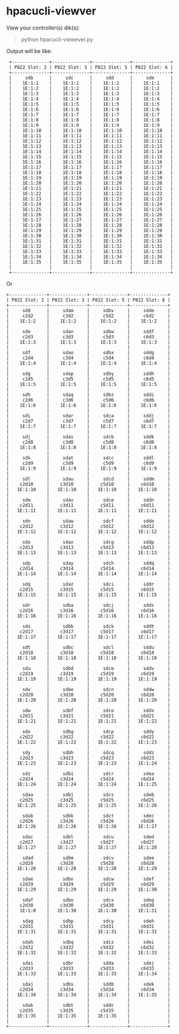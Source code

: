 hpacucli-viewver
==============

View your controller(s) dik(s):

>python hpacucli-viewever.py

Output will be like:

     +--------------+--------------+--------------+--------------+
     | P822 Slot: 2 | P822 Slot: 3 | P822 Slot: 5 | P822 Slot: 6 |
     +--------------+--------------+--------------+--------------+
     |     sdb      |     sdc      |     sdd      |     sde      |
     |    1E:1:1    |    1E:1:1    |    1E:1:1    |    1E:1:1    |
     |    1E:1:2    |    1E:1:2    |    1E:1:2    |    1E:1:2    |
     |    1E:1:3    |    1E:1:3    |    1E:1:3    |    1E:1:3    |
     |    1E:1:4    |    1E:1:4    |    1E:1:4    |    1E:1:4    |
     |    1E:1:5    |    1E:1:5    |    1E:1:5    |    1E:1:5    |
     |    1E:1:6    |    1E:1:6    |    1E:1:6    |    1E:1:6    |
     |    1E:1:7    |    1E:1:7    |    1E:1:7    |    1E:1:7    |
     |    1E:1:8    |    1E:1:8    |    1E:1:8    |    1E:1:8    |
     |    1E:1:9    |    1E:1:9    |    1E:1:9    |    1E:1:9    |
     |    1E:1:10   |    1E:1:10   |    1E:1:10   |    1E:1:10   |
     |    1E:1:11   |    1E:1:11   |    1E:1:11   |    1E:1:11   |
     |    1E:1:12   |    1E:1:12   |    1E:1:12   |    1E:1:12   |
     |    1E:1:13   |    1E:1:13   |    1E:1:13   |    1E:1:13   |
     |    1E:1:14   |    1E:1:14   |    1E:1:14   |    1E:1:14   |
     |    1E:1:15   |    1E:1:15   |    1E:1:15   |    1E:1:15   |
     |    1E:1:16   |    1E:1:16   |    1E:1:16   |    1E:1:16   |
     |    1E:1:17   |    1E:1:17   |    1E:1:17   |    1E:1:17   |
     |    1E:1:18   |    1E:1:18   |    1E:1:18   |    1E:1:18   |
     |    1E:1:19   |    1E:1:19   |    1E:1:19   |    1E:1:19   |
     |    1E:1:20   |    1E:1:20   |    1E:1:20   |    1E:1:20   |
     |    1E:1:21   |    1E:1:21   |    1E:1:21   |    1E:1:21   |
     |    1E:1:22   |    1E:1:22   |    1E:1:22   |    1E:1:22   |
     |    1E:1:23   |    1E:1:23   |    1E:1:23   |    1E:1:23   |
     |    1E:1:24   |    1E:1:24   |    1E:1:24   |    1E:1:24   |
     |    1E:1:25   |    1E:1:25   |    1E:1:25   |    1E:1:25   |
     |    1E:1:26   |    1E:1:26   |    1E:1:26   |    1E:1:26   |
     |    1E:1:27   |    1E:1:27   |    1E:1:27   |    1E:1:27   |
     |    1E:1:28   |    1E:1:28   |    1E:1:28   |    1E:1:28   |
     |    1E:1:29   |    1E:1:29   |    1E:1:29   |    1E:1:29   |
     |    1E:1:30   |    1E:1:30   |    1E:1:30   |    1E:1:30   |
     |    1E:1:31   |    1E:1:31   |    1E:1:31   |    1E:1:31   |
     |    1E:1:32   |    1E:1:32   |    1E:1:32   |    1E:1:32   |
     |    1E:1:33   |    1E:1:33   |    1E:1:33   |    1E:1:33   |
     |    1E:1:34   |    1E:1:34   |    1E:1:34   |    1E:1:34   |
     |    1E:1:35   |    1E:1:35   |    1E:1:35   |    1E:1:35   |
     |              |              |              |              |
     +--------------+--------------+--------------+--------------+

Or

    +--------------+--------------+--------------+--------------+
    | P822 Slot: 2 | P822 Slot: 3 | P822 Slot: 5 | P822 Slot: 6 |
    +--------------+--------------+--------------+--------------+
    |     sdd      |     sdam     |     sdbv     |     sdde     |
    |     c2d2     |     c3d2     |     c5d2     |     c6d2     |
    |    1E:1:2    |    1E:1:2    |    1E:1:2    |    1E:1:2    |
    |              |              |              |              |
    |     sde      |     sdan     |     sdbw     |     sddf     |
    |     c2d3     |     c3d3     |     c5d3     |     c6d3     |
    |    1E:1:3    |    1E:1:3    |    1E:1:3    |    1E:1:3    |
    |              |              |              |              |
    |     sdf      |     sdao     |     sdbx     |     sddg     |
    |     c2d4     |     c3d4     |     c5d4     |     c6d4     |
    |    1E:1:4    |    1E:1:4    |    1E:1:4    |    1E:1:4    |
    |              |              |              |              |
    |     sdg      |     sdap     |     sdby     |     sddh     |
    |     c2d5     |     c3d5     |     c5d5     |     c6d5     |
    |    1E:1:5    |    1E:1:5    |    1E:1:5    |    1E:1:5    |
    |              |              |              |              |
    |     sdh      |     sdaq     |     sdbz     |     sddi     |
    |     c2d6     |     c3d6     |     c5d6     |     c6d6     |
    |    1E:1:6    |    1E:1:6    |    1E:1:6    |    1E:1:6    |
    |              |              |              |              |
    |     sdi      |     sdar     |     sdca     |     sddj     |
    |     c2d7     |     c3d7     |     c5d7     |     c6d7     |
    |    1E:1:7    |    1E:1:7    |    1E:1:7    |    1E:1:7    |
    |              |              |              |              |
    |     sdj      |     sdas     |     sdcb     |     sddk     |
    |     c2d8     |     c3d8     |     c5d8     |     c6d8     |
    |    1E:1:8    |    1E:1:8    |    1E:1:8    |    1E:1:8    |
    |              |              |              |              |
    |     sdk      |     sdat     |     sdcc     |     sddl     |
    |     c2d9     |     c3d9     |     c5d9     |     c6d9     |
    |    1E:1:9    |    1E:1:9    |    1E:1:9    |    1E:1:9    |
    |              |              |              |              |
    |     sdl      |     sdau     |     sdcd     |     sddm     |
    |    c2d10     |    c3d10     |    c5d10     |    c6d10     |
    |   1E:1:10    |   1E:1:10    |   1E:1:10    |   1E:1:10    |
    |              |              |              |              |
    |     sdm      |     sdav     |     sdce     |     sddn     |
    |    c2d11     |    c3d11     |    c5d11     |    c6d11     |
    |   1E:1:11    |   1E:1:11    |   1E:1:11    |   1E:1:11    |
    |              |              |              |              |
    |     sdn      |     sdaw     |     sdcf     |     sddo     |
    |    c2d12     |    c3d12     |    c5d12     |    c6d12     |
    |   1E:1:12    |   1E:1:12    |   1E:1:12    |   1E:1:12    |
    |              |              |              |              |
    |     sdo      |     sdax     |     sdcg     |     sddp     |
    |    c2d13     |    c3d13     |    c5d13     |    c6d13     |
    |   1E:1:13    |   1E:1:13    |   1E:1:13    |   1E:1:13    |
    |              |              |              |              |
    |     sdp      |     sday     |     sdch     |     sddq     |
    |    c2d14     |    c3d14     |    c5d14     |    c6d14     |
    |   1E:1:14    |   1E:1:14    |   1E:1:14    |   1E:1:14    |
    |              |              |              |              |
    |     sdq      |     sdaz     |     sdci     |     sddr     |
    |    c2d15     |    c3d15     |    c5d15     |    c6d15     |
    |   1E:1:15    |   1E:1:15    |   1E:1:15    |   1E:1:15    |
    |              |              |              |              |
    |     sdr      |     sdba     |     sdcj     |     sdds     |
    |    c2d16     |    c3d16     |    c5d16     |    c6d16     |
    |   1E:1:16    |   1E:1:16    |   1E:1:16    |   1E:1:16    |
    |              |              |              |              |
    |     sds      |     sdbb     |     sdck     |     sddt     |
    |    c2d17     |    c3d17     |    c5d17     |    c6d17     |
    |   1E:1:17    |   1E:1:17    |   1E:1:17    |   1E:1:17    |
    |              |              |              |              |
    |     sdt      |     sdbc     |     sdcl     |     sddu     |
    |    c2d18     |    c3d18     |    c5d18     |    c6d18     |
    |   1E:1:18    |   1E:1:18    |   1E:1:18    |   1E:1:18    |
    |              |              |              |              |
    |     sdu      |     sdbd     |     sdcm     |     sddv     |
    |    c2d19     |    c3d19     |    c5d19     |    c6d19     |
    |   1E:1:19    |   1E:1:19    |   1E:1:19    |   1E:1:19    |
    |              |              |              |              |
    |     sdv      |     sdbe     |     sdcn     |     sddw     |
    |    c2d20     |    c3d20     |    c5d20     |    c6d20     |
    |   1E:1:20    |   1E:1:20    |   1E:1:20    |   1E:1:20    |
    |              |              |              |              |
    |     sdw      |     sdbf     |     sdco     |     sddx     |
    |    c2d21     |    c3d21     |    c5d21     |    c6d21     |
    |   1E:1:21    |   1E:1:21    |   1E:1:21    |   1E:1:22    |
    |              |              |              |              |
    |     sdx      |     sdbg     |     sdcp     |     sddy     |
    |    c2d22     |    c3d22     |    c5d22     |    c6d22     |
    |   1E:1:22    |   1E:1:22    |   1E:1:22    |   1E:1:23    |
    |              |              |              |              |
    |     sdy      |     sdbh     |     sdcq     |     sddz     |
    |    c2d23     |    c3d23     |    c5d23     |    c6d23     |
    |   1E:1:23    |   1E:1:23    |   1E:1:23    |   1E:1:24    |
    |              |              |              |              |
    |     sdz      |     sdbi     |     sdcr     |     sdea     |
    |    c2d24     |    c3d24     |    c5d24     |    c6d24     |
    |   1E:1:24    |   1E:1:24    |   1E:1:24    |   1E:1:25    |
    |              |              |              |              |
    |     sdaa     |     sdbj     |     sdcs     |     sdeb     |
    |    c2d25     |    c3d25     |    c5d25     |    c6d25     |
    |   1E:1:25    |   1E:1:25    |   1E:1:25    |   1E:1:26    |
    |              |              |              |              |
    |     sdab     |     sdbk     |     sdct     |     sdec     |
    |    c2d26     |    c3d26     |    c5d26     |    c6d26     |
    |   1E:1:26    |   1E:1:26    |   1E:1:26    |   1E:1:27    |
    |              |              |              |              |
    |     sdac     |     sdbl     |     sdcu     |     sded     |
    |    c2d27     |    c3d27     |    c5d27     |    c6d27     |
    |   1E:1:27    |   1E:1:27    |   1E:1:27    |   1E:1:28    |
    |              |              |              |              |
    |     sdad     |     sdbm     |     sdcv     |     sdee     |
    |    c2d28     |    c3d28     |    c5d28     |    c6d28     |
    |   1E:1:28    |   1E:1:28    |   1E:1:28    |   1E:1:29    |
    |              |              |              |              |
    |     sdae     |     sdbn     |     sdcw     |     sdef     |
    |    c2d29     |    c3d29     |    c5d29     |    c6d29     |
    |   1E:1:29    |   1E:1:29    |   1E:1:29    |   1E:1:30    |
    |              |              |              |              |
    |     sdaf     |     sdbo     |     sdcx     |     sdeg     |
    |    c2d30     |    c3d30     |    c5d30     |    c6d30     |
    |    1E:1:0    |   1E:1:30    |   1E:1:30    |   1E:1:31    |
    |              |              |              |              |
    |     sdag     |     sdbp     |     sdcy     |     sdeh     |
    |    c2d31     |    c3d31     |    c5d31     |    c6d31     |
    |   1E:1:31    |   1E:1:31    |   1E:1:31    |   1E:1:32    |
    |              |              |              |              |
    |     sdah     |     sdbq     |     sdcz     |     sdei     |
    |    c2d32     |    c3d32     |    c5d32     |    c6d32     |
    |   1E:1:32    |   1E:1:32    |   1E:1:32    |   1E:1:33    |
    |              |              |              |              |
    |     sdai     |     sdbr     |     sdda     |     sdej     |
    |    c2d33     |    c3d33     |    c5d33     |    c6d33     |
    |   1E:1:33    |   1E:1:33    |   1E:1:33    |   1E:1:34    |
    |              |              |              |              |
    |     sdaj     |     sdbs     |     sddb     |     sdek     |
    |    c2d34     |    c3d34     |    c5d34     |    c6d34     |
    |   1E:1:34    |   1E:1:34    |   1E:1:34    |   1E:1:35    |
    |              |              |              |              |
    |     sdak     |     sdbt     |     sddc     |              |
    |    c2d35     |    c3d35     |    c5d35     |              |
    |   1E:1:35    |   1E:1:35    |   1E:1:35    |              |
    |              |              |              |              |
    +--------------+--------------+--------------+--------------+
